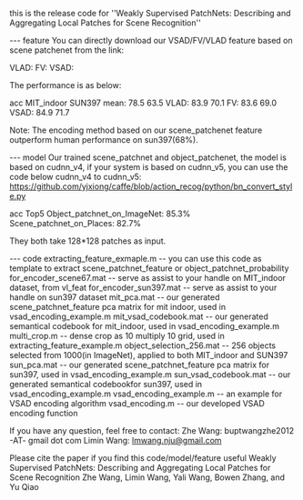 this is the release code for ''Weakly Supervised PatchNets: Describing and Aggregating Local Patches for Scene Recognition'' 


--- feature You can directly download our VSAD/FV/VLAD feature based on scene patchenet from the link: 

VLAD: 
FV: 
VSAD:

The performance is as below: 

acc    MIT_indoor SUN397 
mean:   78.5      63.5 
VLAD:   83.9      70.1 
FV:     83.6      69.0 
VSAD:   84.9      71.7

Note: The encoding method based on our scene_patchenet feature outperform human performance on sun397(68%).

--- model Our trained scene_patchnet and object_patchenet, the model is based on cudnn_v4, if your system is based on cudnn_v5, you can use the code below cudnn_v4 to cudnn_v5: https://github.com/yjxiong/caffe/blob/action_recog/python/bn_convert_style.py 

acc                          Top5 
Object_patchnet_on_ImageNet: 85.3% 
Scene_patchnet_on_Places:    82.7% 

They both take 128*128 patches as input.

--- code 
extracting_feature_exmaple.m     -- you can use this code as template to extract scene_patchnet_feature or object_patchnet_probability 
for_encoder_scene67.mat          -- serve as assist to your handle on MIT_indoor dataset, from vl_feat 
for_encoder_sun397.mat           -- serve as assist to your handle on sun397 dataset 
mit_pca.mat                      -- our generated scene_patchnet_feature pca matrix for mit indoor, used in vsad_encoding_example.m 
mit_vsad_codebook.mat            -- our generated semantical codebook for mit_indoor, used in vsad_encoding_example.m 
multi_crop.m                     -- dense crop as 10 multiply 10 grid, used in extracting_feature_example.m 
object_selection_256.mat         -- 256 objects selected from 1000(in ImageNet), applied to both MIT_indoor and SUN397 
sun_pca.mat                      -- our generated scene_patchnet_feature pca matrix for sun397, used in vsad_encoding_example.m 
sun_vsad_codebook.mat            -- our generated semantical codebookfor sun397, used in vsad_encoding_example.m 
vsad_encoding_example.m          -- an example for VSAD encoding algorithm 
vsad_encoding.m                  -- our developed VSAD encoding function


If you have any question, feel free to contact: 
Zhe Wang: buptwangzhe2012 -AT- gmail dot com 
Limin Wang: lmwang.nju@gmail.com

Please cite the paper if you find this code/model/feature useful 
Weakly Supervised PatchNets: Describing and Aggregating Local Patches for Scene Recognition 
Zhe Wang, Limin Wang, Yali Wang, Bowen Zhang, and Yu Qiao
